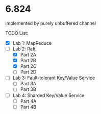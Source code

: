 # 6.824
implemented by purely unbuffered channel

TODO List:

- [x] Lab 1: MapReduce
- [ ] Lab 2: Raft
  - [x] Part 2A
  - [x] Part 2B
  - [x] Part 2C
  - [ ] Part 2D
- [ ] Lab 3: Fault-tolerant Key/Value Service
  - [ ] Part 3A
  - [ ] Part 3B
- [ ] Lab 4: Sharded Key/Value Service
  - [ ] Part 4A
  - [ ] Part 4B